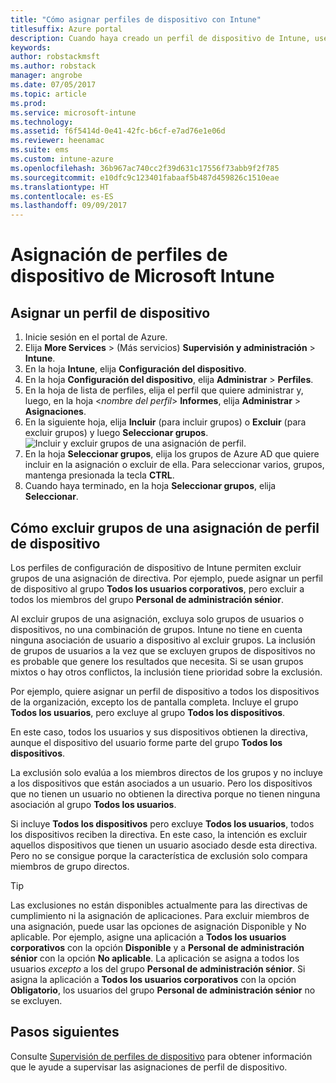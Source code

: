 ```yaml
---
title: "Cómo asignar perfiles de dispositivo con Intune"
titlesuffix: Azure portal
description: Cuando haya creado un perfil de dispositivo de Intune, use este tema para aprender a asignarlo a los dispositivos.
keywords: 
author: robstackmsft
ms.author: robstack
manager: angrobe
ms.date: 07/05/2017
ms.topic: article
ms.prod: 
ms.service: microsoft-intune
ms.technology: 
ms.assetid: f6f5414d-0e41-42fc-b6cf-e7ad76e1e06d
ms.reviewer: heenamac
ms.suite: ems
ms.custom: intune-azure
ms.openlocfilehash: 36b967ac740cc2f39d631c17556f73abb9f2f785
ms.sourcegitcommit: e10dfc9c123401fabaaf5b487d459826c1510eae
ms.translationtype: HT
ms.contentlocale: es-ES
ms.lasthandoff: 09/09/2017
---
```

# <a name="how-to-assign-microsoft-intune-device-profiles"></a>Asignación de perfiles de dispositivo de Microsoft Intune

## <a name="assign-a-device-profile"></a>Asignar un perfil de dispositivo

1. Inicie sesión en el portal de Azure.
2. Elija **More Services** >  (Más servicios) **Supervisión y administración** > **Intune**.
3. En la hoja **Intune**, elija **Configuración del dispositivo**.
1. En la hoja **Configuración del dispositivo**, elija **Administrar** > **Perfiles**.
2. En la hoja de lista de perfiles, elija el perfil que quiere administrar y, luego, en la hoja <*nombre del perfil*> **Informes**, elija **Administrar** > **Asignaciones**.
3. En la siguiente hoja, elija **Incluir** (para incluir grupos) o **Excluir** (para excluir grupos) y luego **Seleccionar grupos**.
![Incluir y excluir grupos de una asignación de perfil.](./media/group-include-exclude.png)
4. En la hoja **Seleccionar grupos**, elija los grupos de Azure AD que quiere incluir en la asignación o excluir de ella. Para seleccionar varios, grupos, mantenga presionada la tecla **CTRL**.
4. Cuando haya terminado, en la hoja **Seleccionar grupos**, elija **Seleccionar**.



## <a name="how-to-exclude-groups-from-a-device-profile-assignment"></a>Cómo excluir grupos de una asignación de perfil de dispositivo

Los perfiles de configuración de dispositivo de Intune permiten excluir grupos de una asignación de directiva. Por ejemplo, puede asignar un perfil de dispositivo al grupo **Todos los usuarios corporativos**, pero excluir a todos los miembros del grupo **Personal de administración sénior**.

Al excluir grupos de una asignación, excluya solo grupos de usuarios o dispositivos, no una combinación de grupos. Intune no tiene en cuenta ninguna asociación de usuario a dispositivo al excluir grupos. La inclusión de grupos de usuarios a la vez que se excluyen grupos de dispositivos no es probable que genere los resultados que necesita. Si se usan grupos mixtos o hay otros conflictos, la inclusión tiene prioridad sobre la exclusión.

Por ejemplo, quiere asignar un perfil de dispositivo a todos los dispositivos de la organización, excepto los de pantalla completa. Incluye el grupo **Todos los usuarios**, pero excluye al grupo **Todos los dispositivos**.

En este caso, todos los usuarios y sus dispositivos obtienen la directiva, aunque el dispositivo del usuario forme parte del grupo **Todos los dispositivos**. 

La exclusión solo evalúa a los miembros directos de los grupos y no incluye a los dispositivos que están asociados a un usuario. Pero los dispositivos que no tienen un usuario no obtienen la directiva porque no tienen ninguna asociación al grupo **Todos los usuarios**. 

Si incluye **Todos los dispositivos** pero excluye **Todos los usuarios**, todos los dispositivos reciben la directiva. En este caso, la intención es excluir aquellos dispositivos que tienen un usuario asociado desde esta directiva. Pero no se consigue porque la característica de exclusión solo compara miembros de grupo directos. 

>[!Tip]
>Las exclusiones no están disponibles actualmente para las directivas de cumplimiento ni la asignación de aplicaciones. Para excluir miembros de una asignación, puede usar las opciones de asignación Disponible y No aplicable. Por ejemplo, asigne una aplicación a **Todos los usuarios corporativos** con la opción **Disponible** y a **Personal de administración sénior** con la opción **No aplicable**. La aplicación se asigna a todos los usuarios *excepto* a los del grupo **Personal de administración sénior**. Si asigna la aplicación a **Todos los usuarios corporativos** con la opción **Obligatorio**, los usuarios del grupo **Personal de administración sénior** no se excluyen.
 
    
## <a name="next-steps"></a>Pasos siguientes
Consulte [Supervisión de perfiles de dispositivo](device-profile-monitor.md) para obtener información que le ayude a supervisar las asignaciones de perfil de dispositivo.
